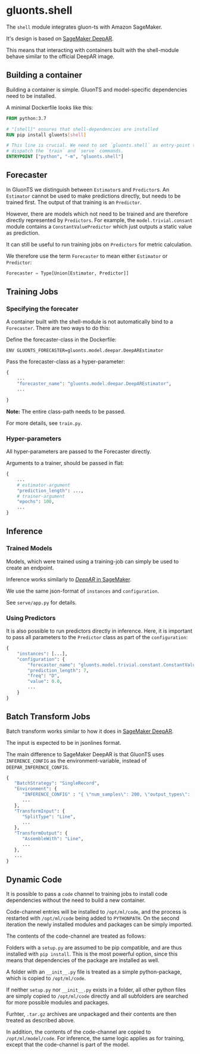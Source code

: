 
# gluonts.shell

The `shell` module integrates gluon-ts with Amazon SageMaker.

It's design is based on [SageMaker DeepAR](https://docs.aws.amazon.com/sagemaker/latest/dg/deepar.html).

This means that interacting with containers built with the shell-module behave
similar to the official DeepAR image.


## Building a container

Building a container is simple. GluonTS and model-specific dependencies need to
be installed.

A minimal Dockerfile looks like this:

```Dockerfile
FROM python:3.7

# "[shell]" ensures that shell-dependencies are installed
RUN pip install gluonts[shell]

# This line is crucial. We need to set `gluonts.shell` as entry-point to
# dispatch the `train` and `serve` commands.
ENTRYPOINT ["python", "-m", "gluonts.shell"]
```


## Forecaster

In GluonTS we distinguish between `Estimator`s and `Predictor`s. An `Estimator`
cannot be used to make predictions directly, but needs to be trained first. The
output of that training is an `Predictor`.

However, there are models which not need to be trained and are therefore
directly represented by `Predictors`. For example, the `model.trivial.consant`
module contains a `ConstantValuePredictor` which just outputs a static value as
prediction.

It can still be useful to run training jobs on `Predictors` for metric
calculation.

We therefore use the term `Forecaster` to mean either `Estimator` or
`Predictor`:

```python
Forecaster = Type[Union[Estimator, Predictor]]
```

## Training Jobs

### Specifying the forecater

A container built with the shell-module is not automatically bind to a
`Forecaster`. There are two ways to do this:

Define the forecaster-class in the Dockerfile:

    ENV GLUONTS_FORECASTER=gluonts.model.deepar.DeepAREstimator


Pass the forecaster-class as a hyper-parameter:

```python
{
    ...
    "forecaster_name": "gluonts.model.deepar.DeepAREstimator",
    ...

}
```

**Note:** The entire class-path needs to be passed.

For more details, see `train.py`.

### Hyper-parameters

All hyper-parameters are passed to the Forecaster directly.

Arguments to a trainer, should be passed in flat:

```python
{
    ...
    # estimator-argument
    "prediction_length": ...,
    # trainer-argument
    "epochs": 100,
    ...
}
```


## Inference

### Trained Models

Models, which were trained using a training-job can simply be used to create an
endpoint.

Inference works similarly to
[*DeepAR* in SageMaker](https://docs.aws.amazon.com/sagemaker/latest/dg/deepar-in-formats.html).

We use the same json-format of `instances` and `configuration`.

See `serve/app.py` for details.

### Using Predictors

It is also possible to run predictors directly in inference. Here, it is
important to pass all parameters to the `Predictor` class as part of the
`configuration`:

```python
{
    "instances": [...],
    "configuration": {
        "forecaster_name": "gluonts.model.trivial.constant.ConstantValuePredictor",
        "prediction_length": 7,
        "freq": "D",
        "value": 0.0,
        ...
    }
}
```

## Batch Transform Jobs

Batch transform works similar to how it does in [SageMaker DeepAR](https://docs.aws.amazon.com/sagemaker/latest/dg/deepar-in-formats.html#deepar-batch).

The input is expected to be in jsonlines format.

The main difference to SageMaker DeepAR is that GluonTS uses `INFERENCE_CONFIG`
as the environment-variable, instead of `DEEPAR_INFERENCE_CONFIG`.

```python
{
   "BatchStrategy": "SingleRecord",
   "Environment": { 
      "INFERENCE_CONFIG" : "{ \"num_samples\": 200, \"output_types\": [\"mean\"] }",
      ...
   },
   "TransformInput": {
      "SplitType": "Line",
      ...
   },
   "TransformOutput": { 
      "AssembleWith": "Line",
      ...
   },
   ...
}
```

## Dynamic Code

It is possible to pass a `code` channel to training jobs to install code
dependencies without the need to build a new container.

Code-channel entries will be installed to `/opt/ml/code`, and the process is
restarted with `/opt/ml/code` being added to `PYTHONPATH`. On the second
iteration the newly installed modules and packages can be simply imported.

The contents of the code-channel are treated as follows:

Folders with a `setup.py` are assumed to be pip compatible, and are thus
installed with `pip install`. This is the most powerful option, since this
means that dependencies of the package are installed as well.

A folder with an `__init__.py` file is treated as a simple python-package,
which is copied to `/opt/ml/code`.

If neither `setup.py` nor `__init__.py` exists in a folder, all other python
files are simply copied to `/opt/ml/code` directly and all subfolders are
searched for more possible modules and packages.

Furhter, `.tar.gz` archives are unpackaged and their contents are then treated
as described above.

In addition, the contents of the code-channel are copied to
`/opt/ml/model/code`. For inference, the same logic applies as for training,
except that the code-channel is part of the model.
